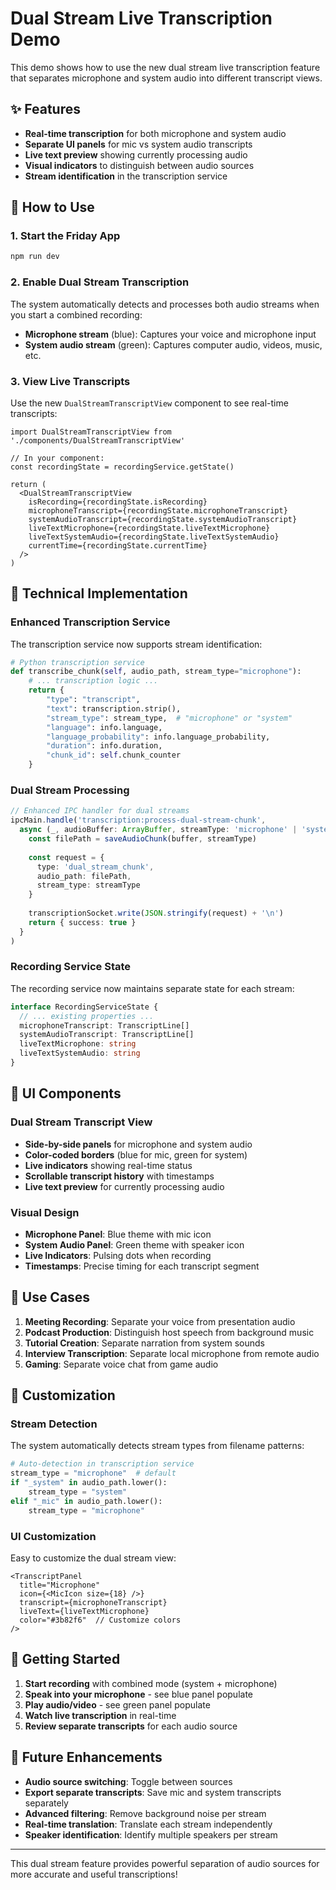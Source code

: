 # Dual Stream Live Transcription Demo

This demo shows how to use the new dual stream live transcription feature that separates microphone and system audio into different transcript views.

## ✨ Features

- **Real-time transcription** for both microphone and system audio
- **Separate UI panels** for mic vs system audio transcripts
- **Live text preview** showing currently processing audio
- **Visual indicators** to distinguish between audio sources
- **Stream identification** in the transcription service

## 🚀 How to Use

### 1. Start the Friday App

```bash
npm run dev
```

### 2. Enable Dual Stream Transcription

The system automatically detects and processes both audio streams when you start a combined recording:

- **Microphone stream** (blue): Captures your voice and microphone input
- **System audio stream** (green): Captures computer audio, videos, music, etc.

### 3. View Live Transcripts

Use the new `DualStreamTranscriptView` component to see real-time transcripts:

```tsx
import DualStreamTranscriptView from './components/DualStreamTranscriptView'

// In your component:
const recordingState = recordingService.getState()

return (
  <DualStreamTranscriptView
    isRecording={recordingState.isRecording}
    microphoneTranscript={recordingState.microphoneTranscript}
    systemAudioTranscript={recordingState.systemAudioTranscript}
    liveTextMicrophone={recordingState.liveTextMicrophone}
    liveTextSystemAudio={recordingState.liveTextSystemAudio}
    currentTime={recordingState.currentTime}
  />
)
```

## 🔧 Technical Implementation

### Enhanced Transcription Service

The transcription service now supports stream identification:

```python
# Python transcription service
def transcribe_chunk(self, audio_path, stream_type="microphone"):
    # ... transcription logic ...
    return {
        "type": "transcript",
        "text": transcription.strip(),
        "stream_type": stream_type,  # "microphone" or "system"
        "language": info.language,
        "language_probability": info.language_probability,
        "duration": info.duration,
        "chunk_id": self.chunk_counter
    }
```

### Dual Stream Processing

```typescript
// Enhanced IPC handler for dual streams
ipcMain.handle('transcription:process-dual-stream-chunk', 
  async (_, audioBuffer: ArrayBuffer, streamType: 'microphone' | 'system') => {
    const filePath = saveAudioChunk(buffer, streamType)
    
    const request = {
      type: 'dual_stream_chunk',
      audio_path: filePath,
      stream_type: streamType
    }
    
    transcriptionSocket.write(JSON.stringify(request) + '\n')
    return { success: true }
  }
)
```

### Recording Service State

The recording service now maintains separate state for each stream:

```typescript
interface RecordingServiceState {
  // ... existing properties ...
  microphoneTranscript: TranscriptLine[]
  systemAudioTranscript: TranscriptLine[]
  liveTextMicrophone: string
  liveTextSystemAudio: string
}
```

## 📱 UI Components

### Dual Stream Transcript View

- **Side-by-side panels** for microphone and system audio
- **Color-coded borders** (blue for mic, green for system)
- **Live indicators** showing real-time status
- **Scrollable transcript history** with timestamps
- **Live text preview** for currently processing audio

### Visual Design

- **Microphone Panel**: Blue theme with mic icon
- **System Audio Panel**: Green theme with speaker icon
- **Live Indicators**: Pulsing dots when recording
- **Timestamps**: Precise timing for each transcript segment

## 🎯 Use Cases

1. **Meeting Recording**: Separate your voice from presentation audio
2. **Podcast Production**: Distinguish host speech from background music
3. **Tutorial Creation**: Separate narration from system sounds
4. **Interview Transcription**: Separate local microphone from remote audio
5. **Gaming**: Separate voice chat from game audio

## 🔧 Customization

### Stream Detection

The system automatically detects stream types from filename patterns:

```python
# Auto-detection in transcription service
stream_type = "microphone"  # default
if "_system" in audio_path.lower():
    stream_type = "system"
elif "_mic" in audio_path.lower():
    stream_type = "microphone"
```

### UI Customization

Easy to customize the dual stream view:

```tsx
<TranscriptPanel
  title="Microphone"
  icon={<MicIcon size={18} />}
  transcript={microphoneTranscript}
  liveText={liveTextMicrophone}
  color="#3b82f6"  // Customize colors
/>
```

## 🚀 Getting Started

1. **Start recording** with combined mode (system + microphone)
2. **Speak into your microphone** - see blue panel populate
3. **Play audio/video** - see green panel populate  
4. **Watch live transcription** in real-time
5. **Review separate transcripts** for each audio source

## 🔮 Future Enhancements

- **Audio source switching**: Toggle between sources
- **Export separate transcripts**: Save mic and system transcripts separately
- **Advanced filtering**: Remove background noise per stream
- **Real-time translation**: Translate each stream independently
- **Speaker identification**: Identify multiple speakers per stream

---

This dual stream feature provides powerful separation of audio sources for more accurate and useful transcriptions! 